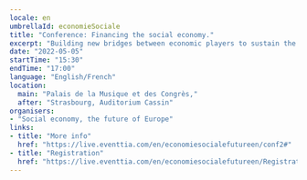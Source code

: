 ```yaml
---
locale: en
umbrellaId: economieSociale
title: "Conference: Financing the social economy."
excerpt: "Building new bridges between economic players to sustain the development of social economy stakeholders."
date: "2022-05-05"
startTime: "15:30"
endTime: "17:00"
language: "English/French"
location:
  main: "Palais de la Musique et des Congrès,"
  after: "Strasbourg, Auditorium Cassin"
organisers:
- "Social economy, the future of Europe"
links:
- title: "More info"
  href: "https://live.eventtia.com/en/economiesocialefutureen/conf2#"
- title: "Registration"
  href: "https://live.eventtia.com/en/economiesocialefutureen/Registration"
---
```

